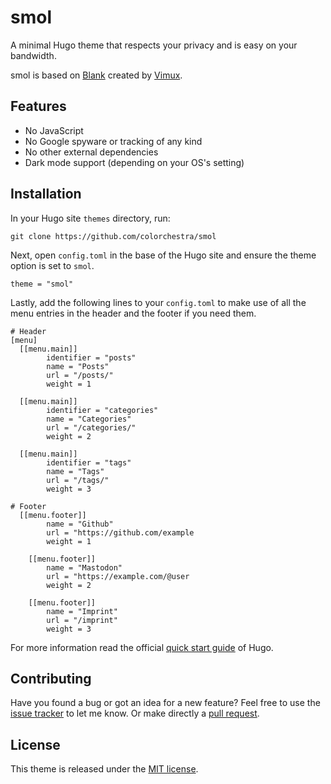 # smol

A minimal Hugo theme that respects your privacy and is easy on your bandwidth.

smol is based on [Blank](https://github.com/Vimux/Blank) created by [Vimux](https://github.com/Vimux).

## Features

- No JavaScript
- No Google spyware or tracking of any kind
- No other external dependencies
- Dark mode support (depending on your OS's setting)

## Installation

In your Hugo site `themes` directory, run:

```
git clone https://github.com/colorchestra/smol
```

Next, open `config.toml` in the base of the Hugo site and ensure the theme option is set to `smol`.

```
theme = "smol"
```

Lastly, add the following lines to your `config.toml` to make use of all the menu entries in the header and the footer if you need them.

```
# Header
[menu]
  [[menu.main]]
        identifier = "posts"
        name = "Posts"
        url = "/posts/"
        weight = 1 

  [[menu.main]]
        identifier = "categories"
        name = "Categories"
        url = "/categories/"
        weight = 2 

  [[menu.main]]
        identifier = "tags"
        name = "Tags"
        url = "/tags/"
        weight = 3

# Footer
  [[menu.footer]]
        name = "Github"
        url = "https://github.com/example
        weight = 1 

    [[menu.footer]]
        name = "Mastodon"
        url = "https://example.com/@user
        weight = 2 

    [[menu.footer]]
        name = "Imprint"
        url = "/imprint"
        weight = 3 

```


For more information read the official [quick start guide](https://gohugo.io/getting-started/quick-start/) of Hugo.

## Contributing

Have you found a bug or got an idea for a new feature? Feel free to use the [issue tracker](https://github.com/colorchestra/smol/issues) to let me know. Or make directly a [pull request](https://github.com/colorchestra/smol/pulls).

## License

This theme is released under the [MIT license](https://github.com/colorchestra/smol/blob/master/LICENSE).
